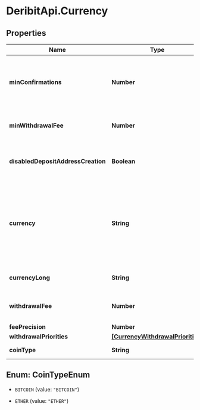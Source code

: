 # DeribitApi.Currency

## Properties

Name | Type | Description | Notes
------------ | ------------- | ------------- | -------------
**minConfirmations** | **Number** | Minimum number of block chain confirmations before deposit is accepted. | [optional] 
**minWithdrawalFee** | **Number** | The minimum transaction fee paid for withdrawals | [optional] 
**disabledDepositAddressCreation** | **Boolean** | False if deposit address creation is disabled | [optional] 
**currency** | **String** | The abbreviation of the currency. This abbreviation is used elsewhere in the API to identify the currency. | 
**currencyLong** | **String** | The full name for the currency. | 
**withdrawalFee** | **Number** | The total transaction fee paid for withdrawals | 
**feePrecision** | **Number** | fee precision | [optional] 
**withdrawalPriorities** | [**[CurrencyWithdrawalPriorities]**](CurrencyWithdrawalPriorities.md) |  | [optional] 
**coinType** | **String** | The type of the currency. | 



## Enum: CoinTypeEnum


* `BITCOIN` (value: `"BITCOIN"`)

* `ETHER` (value: `"ETHER"`)




